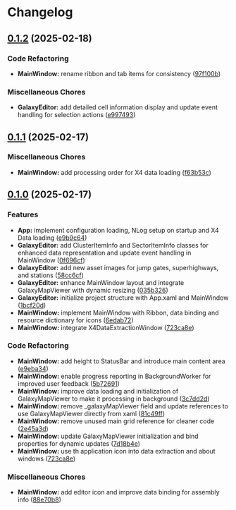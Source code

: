 # Changelog

## [0.1.2](https://github.com/chemodun/X4-UniverseEditor/compare/GalaxyEditor@v0.1.1...GalaxyEditor@v0.1.2) (2025-02-18)


### Code Refactoring

* **MainWindow:** rename ribbon and tab items for consistency ([97f100b](https://github.com/chemodun/X4-UniverseEditor/commit/97f100b40db2dcc707e7a7100671fb22d29b68e5))


### Miscellaneous Chores

* **GalaxyEditor:** add detailed cell information display and update event handling for selection actions ([e997493](https://github.com/chemodun/X4-UniverseEditor/commit/e997493ca7a6e9a7a00cdb0a7e208eb758b41b23))

## [0.1.1](https://github.com/chemodun/X4-UniverseEditor/compare/GalaxyEditor@v0.1.0...GalaxyEditor@v0.1.1) (2025-02-17)


### Miscellaneous Chores

* **MainWindow:** add processing order for X4 data loading ([f63b53c](https://github.com/chemodun/X4-UniverseEditor/commit/f63b53c32a3130be9cbf063857b7ee20d1837f99))

## [0.1.0](https://github.com/chemodun/X4-UniverseEditor/compare/GalaxyEditor-v0.0.1...GalaxyEditor@v0.1.0) (2025-02-17)


### Features

* **App:** implement configuration loading, NLog setup on startup and X4 Data loading ([e9b9c64](https://github.com/chemodun/X4-UniverseEditor/commit/e9b9c64526441f913d599fdba304750b3f2f820b))
* **GalaxyEditor:** add ClusterItemInfo and SectorItemInfo classes for enhanced data representation and update event handling in MainWindow ([0f696cf](https://github.com/chemodun/X4-UniverseEditor/commit/0f696cf5b290a23f2a8236d2bbfb87b2ea76f2d2))
* **GalaxyEditor:** add new asset images for jump gates, superhighways, and stations ([58cc6cf](https://github.com/chemodun/X4-UniverseEditor/commit/58cc6cfe3a8655ae7cf3d99f1f33d4af274be539))
* **GalaxyEditor:** enhance MainWindow layout and integrate GalaxyMapViewer with dynamic resizing ([035b326](https://github.com/chemodun/X4-UniverseEditor/commit/035b3267cfe78656b54afd70df773a6ca8c59d40))
* **GalaxyEditor:** initialize project structure with App.xaml and MainWindow ([1bcf20d](https://github.com/chemodun/X4-UniverseEditor/commit/1bcf20dd6618ae5bfd8b0726ed3922d67976b5ae))
* **MainWindow:** implement MainWindow with Ribbon, data binding and resource dictionary for icons ([6edab72](https://github.com/chemodun/X4-UniverseEditor/commit/6edab725321ec550c7c542df5adfe006fbc5ce1f))
* **MainWindow:** integrate X4DataExtractionWindow ([723ca8e](https://github.com/chemodun/X4-UniverseEditor/commit/723ca8e119b85c78468cc37d3eea04465fb2816f))


### Code Refactoring

* **MainWindow:** add height to StatusBar and introduce main content area ([e9eba34](https://github.com/chemodun/X4-UniverseEditor/commit/e9eba34e55f856c9028517f0558d74a45d007d85))
* **MainWindow:** enable progress reporting in BackgroundWorker for improved user feedback ([5b72691](https://github.com/chemodun/X4-UniverseEditor/commit/5b72691f2fb7c059a9156e9b896fd4005dece6bb))
* **MainWindow:** improve data loading and initialization of GalaxyMapViewer to make it processing in background ([3c7dd2d](https://github.com/chemodun/X4-UniverseEditor/commit/3c7dd2d6fa68845a396615ccc174e245b525025b))
* **MainWindow:** remove _galaxyMapViewer field and update references to use GalaxyMapViewer directly from xaml ([81c49ff](https://github.com/chemodun/X4-UniverseEditor/commit/81c49ff28a788c6f5b782c46dcc8628dfb4283fa))
* **MainWindow:** remove unused main grid reference for cleaner code ([2e45a3d](https://github.com/chemodun/X4-UniverseEditor/commit/2e45a3dd698a6e70486452cf6238475fbfaca8a1))
* **MainWindow:** update GalaxyMapViewer initialization and bind properties for dynamic updates ([7d18b4e](https://github.com/chemodun/X4-UniverseEditor/commit/7d18b4e3b52216825660026acd97930136f1a4c0))
* **MainWindow:** use th application icon into data extraction and about windows ([723ca8e](https://github.com/chemodun/X4-UniverseEditor/commit/723ca8e119b85c78468cc37d3eea04465fb2816f))


### Miscellaneous Chores

* **MainWindow:** add editor icon and improve data binding for assembly info ([88e70b8](https://github.com/chemodun/X4-UniverseEditor/commit/88e70b867f0c819f477552072c97b3d7ef419527))
